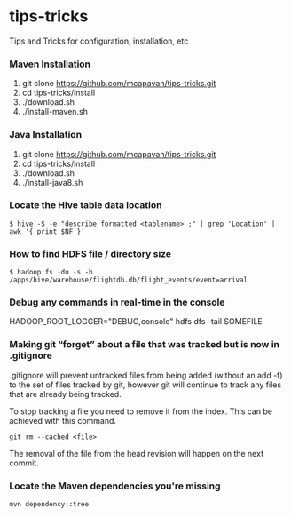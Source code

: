 # tips-tricks
Tips and Tricks for configuration, installation, etc

### Maven Installation

1. git clone https://github.com/mcapavan/tips-tricks.git
2. cd tips-tricks/install
3. ./download.sh
4. ./install-maven.sh


### Java Installation

1. git clone https://github.com/mcapavan/tips-tricks.git
2. cd tips-tricks/install
3. ./download.sh
4. ./install-java8.sh

### Locate the Hive table data location

```
$ hive -S -e "describe formatted <tablename> ;" | grep 'Location' | awk '{ print $NF }'
```

### How to find HDFS file / directory size

```
$ hadoop fs -du -s -h /apps/hive/warehouse/flightdb.db/flight_events/event=arrival
```

### Debug any commands in real-time in the console
HADOOP_ROOT_LOGGER="DEBUG,console" hdfs dfs -tail SOMEFILE

### Making git “forget” about a file that was tracked but is now in .gitignore

.gitignore will prevent untracked files from being added (without an add -f) to the set of files tracked by git, however git will continue to track any files that are already being tracked.

To stop tracking a file you need to remove it from the index. This can be achieved with this command.
```
git rm --cached <file>
```
The removal of the file from the head revision will happen on the next commit.

### Locate the Maven dependencies you're missing

```
mvn dependency::tree
```
